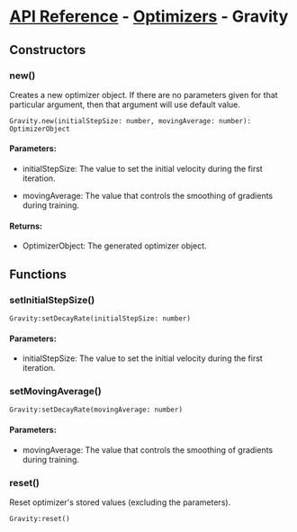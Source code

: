 # [API Reference](../../API.md) - [Optimizers](../Optimizers.md) - Gravity

## Constructors

### new()

Creates a new optimizer object. If there are no parameters given for that particular argument, then that argument will use default value.

```
Gravity.new(initialStepSize: number, movingAverage: number): OptimizerObject
```

#### Parameters:

* initialStepSize: The value to set the initial velocity during the first iteration.

* movingAverage: The value that controls the smoothing of gradients during training.

#### Returns:

* OptimizerObject: The generated optimizer object.

## Functions

### setInitialStepSize()

```
Gravity:setDecayRate(initialStepSize: number)
```

#### Parameters:

* initialStepSize: The value to set the initial velocity during the first iteration.

### setMovingAverage()

```
Gravity:setDecayRate(movingAverage: number)
```

#### Parameters:

* movingAverage: The value that controls the smoothing of gradients during training.

### reset()

Reset optimizer's stored values (excluding the parameters).

```
Gravity:reset()
```
